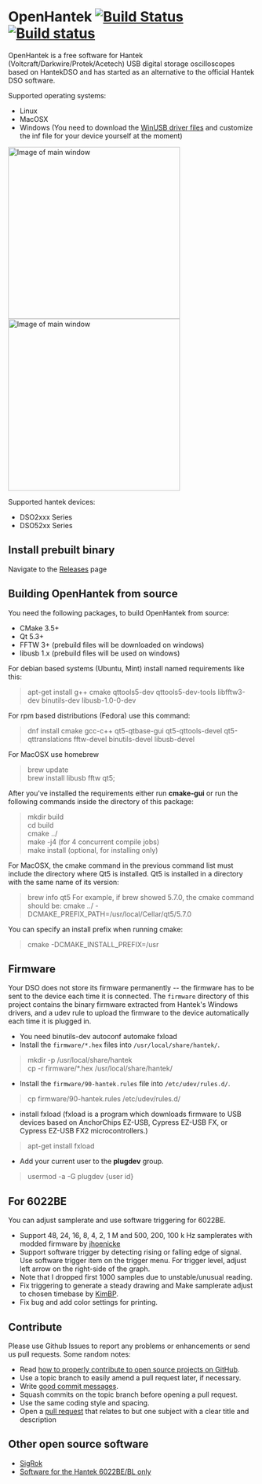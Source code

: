 # OpenHantek [![Build Status](https://travis-ci.org/OpenHantek/openhantek.svg?branch=master)](https://travis-ci.org/OpenHantek/openhantek) [![Build status](https://ci.appveyor.com/api/projects/status/9w4rd5r04ufqafr4/branch/master?svg=true)](https://ci.appveyor.com/project/davidgraeff/openhantek/branch/master)
OpenHantek is a free software for Hantek (Voltcraft/Darkwire/Protek/Acetech) USB digital storage oscilloscopes based on HantekDSO and has started as an alternative to the official Hantek DSO software.

Supported operating systems:
* Linux
* MacOSX
* Windows (You need to download the [WinUSB driver files](http://libusb-winusb-wip.googlecode.com/files/winusb%20driver.zip) and customize the inf file for your device yourself at the moment)

<img alt="Image of main window" width="350" src="doc/screenshot_mainwindow.png">
<img alt="Image of main window" width="350" src="doc/screenshot_mainwindow_win.png">

Supported hantek devices:
* DSO2xxx Series
* DSO52xx Series

## Install prebuilt binary
Navigate to the [Releases](https://github.com/OpenHantek/openhantek/releases) page 

## Building OpenHantek from source
You need the following packages, to build OpenHantek from source:
* CMake 3.5+
* Qt 5.3+
* FFTW 3+ (prebuild files will be downloaded on windows)
* libusb 1.x (prebuild files will be used on windows)

For debian based systems (Ubuntu, Mint) install named requirements like this:
> apt-get install g++ cmake qttools5-dev qttools5-dev-tools libfftw3-dev binutils-dev libusb-1.0-0-dev

For rpm based distributions (Fedora) use this command:
> dnf install cmake gcc-c++ qt5-qtbase-gui qt5-qttools-devel qt5-qttranslations fftw-devel binutils-devel libusb-devel

For MacOSX use homebrew
> brew update <br>
> brew install libusb fftw qt5;

After you've installed the requirements either run **cmake-gui** or run the following commands inside the directory of this package:
> mkdir build <br>
> cd build <br>
> cmake ../ <br>
> make -j4 (for 4 concurrent compile jobs) <br>
> make install (optional, for installing only)

For MacOSX, the cmake command in the previous command list must include the directory where Qt5 is installed. Qt5 is installed in a directory with the same name of its version:
> brew info qt5
For example, if brew showed 5.7.0, the cmake command should be:
> cmake ../ -DCMAKE_PREFIX_PATH=/usr/local/Cellar/qt5/5.7.0

You can specify an install prefix when running cmake:
> cmake -DCMAKE_INSTALL_PREFIX=/usr

## Firmware
Your DSO does not store its firmware permanently -- the firmware has to be sent to the device each time it is connected. The `firmware` directory of this project contains the binary firmware extracted from Hantek's Windows drivers, and a udev rule to upload the firmware to the device automatically each time it is plugged in.

* You need binutils-dev autoconf automake fxload
* Install the `firmware/*.hex` files into `/usr/local/share/hantek/`.

> mkdir -p /usr/local/share/hantek <br>
> cp -r firmware/*.hex /usr/local/share/hantek/

* Install the `firmware/90-hantek.rules` file into `/etc/udev/rules.d/`.

> cp firmware/90-hantek.rules /etc/udev/rules.d/

* install fxload (fxload is a program which downloads firmware to USB  devices  based on AnchorChips EZ-USB, Cypress EZ-USB FX, or Cypress EZ-USB FX2 microcontrollers.)

> apt-get install fxload

* Add your current user to the **plugdev** group.

> usermod -a -G plugdev {user id}

## For 6022BE
You can adjust samplerate and use software triggering for 6022BE.
   - Support 48, 24, 16, 8, 4, 2, 1 M and 500, 200, 100 k Hz samplerates with modded firmware by [jhoenicke](https://github.com/rpcope1/Hantek6022API) 
   - Support software trigger by detecting rising or falling edge of signal. Use software trigger item on the trigger menu. For trigger level, adjust left arrow on the right-side of the graph.
   - Note that I dropped first 1000 samples due to unstable/unusual reading.
   - Fix triggering to generate a steady drawing and Make samplerate adjust to chosen timebase by [KimBP](https://github.com/KimBP/openhantek).
   - Fix bug and add color settings for printing.

## Contribute
Please use Github Issues to report any problems or enhancements or send us pull requests. Some random notes:
   - Read [how to properly contribute to open source projects on GitHub][10].
   - Use a topic branch to easily amend a pull request later, if necessary.
   - Write [good commit messages][11].
   - Squash commits on the topic branch before opening a pull request.
   - Use the same coding style and spacing.
   - Open a [pull request][12] that relates to but one subject with a clear title and description
     
[10]: http://gun.io/blog/how-to-github-fork-branch-and-pull-request
[11]: http://tbaggery.com/2008/04/19/a-note-about-git-commit-messages.html
[12]: https://help.github.com/articles/using-pull-requests

## Other open source software
* [SigRok](www.sigrok.org)
* [Software for the Hantek 6022BE/BL only](http://pididu.com/wordpress/basicscope/)
